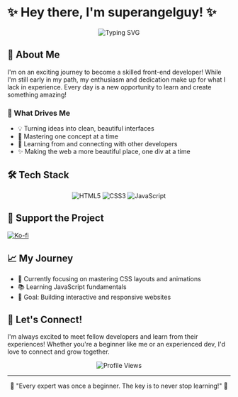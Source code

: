 # ✨ Hey there, I'm superangelguy! ✨

<div align="center">
  <img src="https://readme-typing-svg.herokuapp.com?font=Fira+Code&pause=1000&color=00F7C3&center=true&vCenter=true&width=435&lines=Front-End+Developer;Learning+and+Growing+Every+Day;Passionate+about+Web+Development" alt="Typing SVG" />
</div>

## 🚀 About Me
I'm on an exciting journey to become a skilled front-end developer! While I'm still early in my path, my enthusiasm and dedication make up for what I lack in experience. Every day is a new opportunity to learn and create something amazing!

### 🌟 What Drives Me
- 💡 Turning ideas into clean, beautiful interfaces
- 🎯 Mastering one concept at a time
- 🤝 Learning from and connecting with other developers
- ✨ Making the web a more beautiful place, one div at a time

## 🛠️ Tech Stack
<div align="center">
  
  ![HTML5](https://img.shields.io/badge/HTML5-E34F26?style=for-the-badge&logo=html5&logoColor=white)
  ![CSS3](https://img.shields.io/badge/CSS3-1572B6?style=for-the-badge&logo=css3&logoColor=white)
  ![JavaScript](https://img.shields.io/badge/JavaScript-Learning-yellow?style=for-the-badge&logo=javascript&logoColor=F7DF1E)
  
</div>

## 💖 Support the Project

[![Ko-fi](https://img.shields.io/badge/Ko--fi-Donate-ff5e5b?logo=kofi&logoColor=white)](https://ko-fi.com/superangelguy)

## 📈 My Journey
- 🌱 Currently focusing on mastering CSS layouts and animations
- 📚 Learning JavaScript fundamentals
- 🎯 Goal: Building interactive and responsive websites

## 🤝 Let's Connect!
I'm always excited to meet fellow developers and learn from their experiences! Whether you're a beginner like me or an experienced dev, I'd love to connect and grow together.

<div align="center">
  
  ![Profile Views](https://komarev.com/ghpvc/?username=superangelguy&color=brightgreen&style=flat-square)
  
</div>

---
<div align="center">
  💫 "Every expert was once a beginner. The key is to never stop learning!" 💫
</div> 
